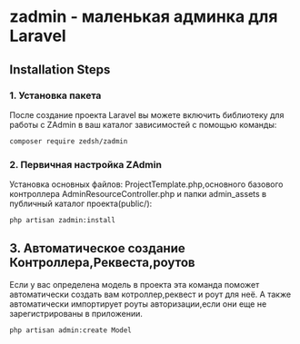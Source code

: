 # zadmin - маленькая админка для Laravel

## Installation Steps

### 1. Установка пакета

После создание проекта Laravel вы можете включить библиотеку для работы с ZAdmin в ваш каталог зависимостей
с помощью команды:

```bash
composer require zedsh/zadmin
```
### 2. Первичная настройка ZAdmin

Установка основных файлов: ProjectTemplate.php,основного базового контроллера AdminResourceController.php и папки admin_assets
в публичный каталог проекта(public/):

```bash
php artisan zadmin:install
```

## 3. Автоматическое создание Контроллера,Реквеста,роутов

Если у вас определена модель в проекта эта команда поможет автоматически создать вам котроллер,реквест и роут для неё.
А также автоматически импортирует роуты авторизации,если они еще не зарегистрированы в приложении.

```bash
php artisan admin:create Model
```

